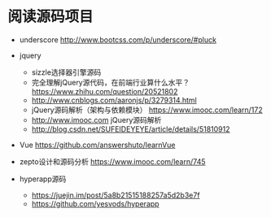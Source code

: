 # 阅读源码项目

- underscore <http://www.bootcss.com/p/underscore/#pluck>

- jquery

  - sizzle选择器引擎源码
  - 完全理解jQuery源代码，在前端行业算什么水平？ <https://www.zhihu.com/question/20521802>
  - <http://www.cnblogs.com/aaronjs/p/3279314.html>
  - jQuery源码解析（架构与依赖模块） <https://www.imooc.com/learn/172>
  - <http://www.imooc.com> jQuery源码解析
  - <http://blog.csdn.net/SUFEIDEYEYE/article/details/51810912>

- Vue <https://github.com/answershuto/learnVue>

- zepto设计和源码分析 <https://www.imooc.com/learn/745>

- hyperapp源码

  - <https://juejin.im/post/5a8b21515188257a5d2b3e7f>
  - <https://github.com/yesvods/hyperapp>

